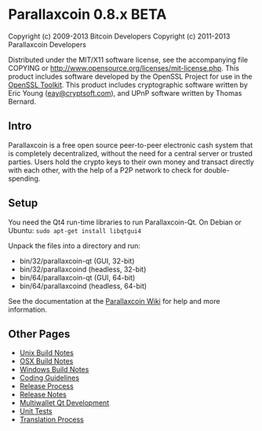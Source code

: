 Parallaxcoin 0.8.x BETA
====================

Copyright (c) 2009-2013 Bitcoin Developers
Copyright (c) 2011-2013 Parallaxcoin Developers

Distributed under the MIT/X11 software license, see the accompanying
file COPYING or http://www.opensource.org/licenses/mit-license.php.
This product includes software developed by the OpenSSL Project for use in the [OpenSSL Toolkit](http://www.openssl.org/). This product includes
cryptographic software written by Eric Young ([eay@cryptsoft.com](mailto:eay@cryptsoft.com)), and UPnP software written by Thomas Bernard.


Intro
---------------------
Parallaxcoin is a free open source peer-to-peer electronic cash system that is
completely decentralized, without the need for a central server or trusted
parties.  Users hold the crypto keys to their own money and transact directly
with each other, with the help of a P2P network to check for double-spending.


Setup
---------------------
You need the Qt4 run-time libraries to run Parallaxcoin-Qt. On Debian or Ubuntu:
	`sudo apt-get install libqtgui4`

Unpack the files into a directory and run:

- bin/32/parallaxcoin-qt (GUI, 32-bit)
- bin/32/parallaxcoind (headless, 32-bit)
- bin/64/parallaxcoin-qt (GUI, 64-bit)
- bin/64/parallaxcoind (headless, 64-bit)

See the documentation at the [Parallaxcoin Wiki](http://parallaxcoin.info)
for help and more information.


Other Pages
---------------------
- [Unix Build Notes](build-unix.md)
- [OSX Build Notes](build-osx.md)
- [Windows Build Notes](build-msw.md)
- [Coding Guidelines](coding.md)
- [Release Process](release-process.md)
- [Release Notes](release-notes.md)
- [Multiwallet Qt Development](multiwallet-qt.md)
- [Unit Tests](unit-tests.md)
- [Translation Process](translation_process.md)
